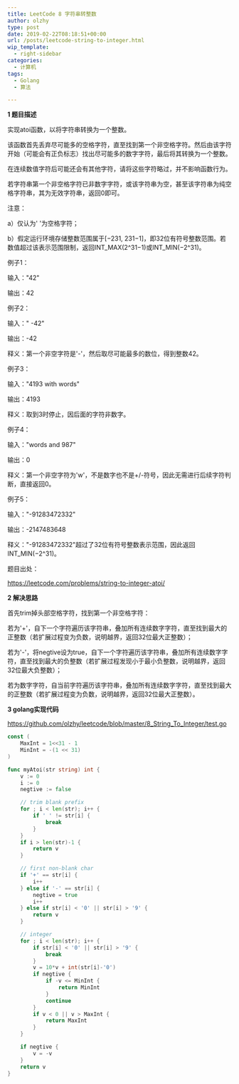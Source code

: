 ```yaml
---
title: LeetCode 8 字符串转整数
author: olzhy
type: post
date: 2019-02-22T08:18:51+00:00
url: /posts/leetcode-string-to-integer.html
wip_template:
  - right-sidebar
categories:
  - 计算机
tags:
  - Golang
  - 算法

---
```

**1 题目描述**
  
实现atoi函数，以将字符串转换为一个整数。
  
该函数首先丢弃尽可能多的空格字符，直至找到第一个非空格字符。然后由该字符开始（可能会有正负标志）找出尽可能多的数字字符，最后将其转换为一个整数。
  
在连续数值字符后可能还会有其他字符，请将这些字符略过，并不影响函数行为。
  
若字符串第一个非空格字符已非数字字符，或该字符串为空，甚至该字符串为纯空格字符串，其为无效字符串，返回0即可。

注意：

a）仅认为' '为空格字符；

b）假定运行环境存储整数范围属于[−231, 231−1]，即32位有符号整数范围。若数值超过该表示范围限制，返回INT_MAX(2^31−1)或INT_MIN(−2^31)。

例子1：

输入："42"

输出：42

例子2：

输入：" -42"

输出：-42

释义：第一个非空字符是'-'，然后取尽可能最多的数位，得到整数42。

例子3：

输入："4193 with words"

输出：4193

释义：取到3时停止，因后面的字符非数字。

例子4：

输入："words and 987"

输出：0

释义：第一个非空字符为'w'，不是数字也不是+/-符号，因此无需进行后续字符判断，直接返回0。

例子5：

输入："-91283472332"

输出：-2147483648

释义："-91283472332"超过了32位有符号整数表示范围，因此返回INT_MIN(−2^31)。

题目出处：
  
<a href="https://leetcode.com/problems/string-to-integer-atoi/" target="_blank" rel="noopener">https://leetcode.com/problems/string-to-integer-atoi/</a>

**2 解决思路**
  
首先trim掉头部空格字符，找到第一个非空格字符：

若为'+'，自下一个字符遍历该字符串，叠加所有连续数字字符，直至找到最大的正整数（若扩展过程变为负数，说明越界，返回32位最大正整数）；

若为'-'，将negtive设为true，自下一个字符遍历该字符串，叠加所有连续数字字符，直至找到最大的负整数（若扩展过程发现小于最小负整数，说明越界，返回32位最大负整数）；

若为数字字符，自当前字符遍历该字符串，叠加所有连续数字字符，直至找到最大的正整数（若扩展过程变为负数，说明越界，返回32位最大正整数）。

**3 golang实现代码**
  
<a href="https://github.com/olzhy/leetcode/blob/master/8_String_To_Integer/test.go" target="_blank" rel="noopener">https://github.com/olzhy/leetcode/blob/master/8_String_To_Integer/test.go</a>

```go
const (
    MaxInt = 1<<31 - 1
    MinInt = -(1 << 31)
)

func myAtoi(str string) int {
    v := 0
    i := 0
    negtive := false

    // trim blank prefix
    for ; i < len(str); i++ {
        if ' ' != str[i] {
            break
        }
    }
    if i > len(str)-1 {
        return v
    }

    // first non-blank char
    if '+' == str[i] {
        i++
    } else if '-' == str[i] {
        negtive = true
        i++
    } else if str[i] < '0' || str[i] > '9' {
        return v
    }

    // integer
    for ; i < len(str); i++ {
        if str[i] < '0' || str[i] > '9' {
            break
        }
        v = 10*v + int(str[i]-'0')
        if negtive {
            if -v <= MinInt {
                return MinInt
            }
            continue
        }
        if v < 0 || v > MaxInt {
            return MaxInt
        }
    }

    if negtive {
        v = -v
    }
    return v
}
```